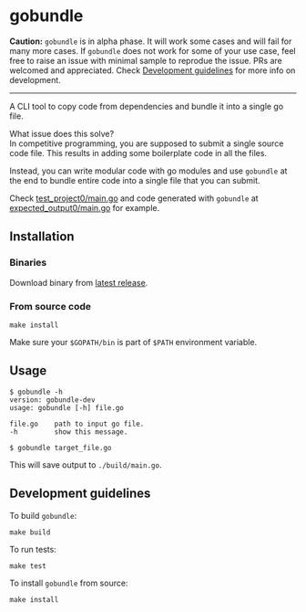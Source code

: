 # gobundle
**Caution:** `gobundle` is in alpha phase. It will work some cases and will fail
for many more cases. If `gobundle` does not work for some of your use case, feel free
to raise an issue with minimal sample to reprodue the issue. PRs are welcomed
and appreciated. Check [Development guidelines](#development-guidelines) for
more info on development.

---

A CLI tool to copy code from dependencies and bundle it into a single go file.

What issue does this solve?
<br>
In competitive programming, you are supposed to submit a single source code file.
This results in adding some boilerplate code in all the files.

Instead, you can write modular code with go modules and use `gobundle` at the
end to bundle entire code into a single file that you can submit.

Check [test\_project0/main.go](./test_files/test_project0/main.go) and code generated with `gobundle` at
[expected\_output0/main.go](./test_files/expected_output0/main.go) for example.

## Installation

### Binaries
Download binary from [latest release](https://github.com/njkevlani/gobundle/releases/latest).


### From source code
```shell
make install
```

Make sure your `$GOPATH/bin` is part of `$PATH` environment variable.

## Usage
```shell
$ gobundle -h
version: gobundle-dev
usage: gobundle [-h] file.go

file.go    path to input go file.
-h         show this message.
```

```shell
$ gobundle target_file.go
```

This will save output to `./build/main.go`.

## Development guidelines
To build `gobundle`:
```shell
make build
```

To run tests:
```shell
make test
```

To install `gobundle` from source:
```shell
make install
```
